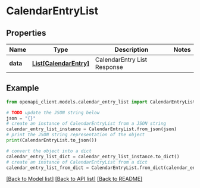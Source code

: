 # CalendarEntryList


## Properties

Name | Type | Description | Notes
------------ | ------------- | ------------- | -------------
**data** | [**List[CalendarEntry]**](CalendarEntry.md) | CalendarEntry List Response | 

## Example

```python
from openapi_client.models.calendar_entry_list import CalendarEntryList

# TODO update the JSON string below
json = "{}"
# create an instance of CalendarEntryList from a JSON string
calendar_entry_list_instance = CalendarEntryList.from_json(json)
# print the JSON string representation of the object
print(CalendarEntryList.to_json())

# convert the object into a dict
calendar_entry_list_dict = calendar_entry_list_instance.to_dict()
# create an instance of CalendarEntryList from a dict
calendar_entry_list_from_dict = CalendarEntryList.from_dict(calendar_entry_list_dict)
```
[[Back to Model list]](../README.md#documentation-for-models) [[Back to API list]](../README.md#documentation-for-api-endpoints) [[Back to README]](../README.md)



